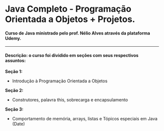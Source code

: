 # Java Completo - Programação Orientada a Objetos + Projetos.
<h4>Curso de Java ministrado pelo prof. Nélio Alves através da plataforma Udemy.</h4>

****************************************************************************
<h4>Descrição: o curso foi dividido em seções com seus respectivos assuntos:</h4>

**Seção 1:**
  - Introdução à Programação Orientada a Objetos

**Seção 2:**
  - Construtores, palavra this, sobrecarga e encapsulamento

**Seção 3:**
  - Comportamento de memória, arrays, listas e Tópicos especiais em Java (Date)
